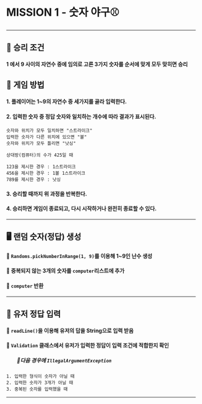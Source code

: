 # MISSION 1 - 숫자 야구⚾

-----

## 👑 승리 조건

#### 1 에서 9 사이의 자연수 중에 임의로 고른 3가지 숫자를 순서에 맞게 모두 맞히면 승리

## 👾 게임 방법

#### 1. 플레이어는 1~9의 자연수 중 세가지를 골라 입력한다.

#### 2. 입력한 숫자 중 정답 숫자와 일치하는 개수에 따라 결과가 표시된다.

```
슷자와 위치가 모두 일치하면 "스트라이크"
입력한 숫자가 다른 위치에 있으면 "볼"
숫자와 위치가 모두 틀리면 "낫싱"
```

```
상대방(컴퓨터)의 수가 425일 때
   
123을 제시한 경우 : 1스트라이크
456을 제시한 경우 : 1볼 1스트라이크
789를 제시한 경우 : 낫싱
```

#### 3. 승리할 때까지 위 과정을 반복한다.

#### 4. 승리하면 게임이 종료되고, 다시 시작하거나 완전히 종료할 수 있다.

------

## 🖥️ 랜덤 숫자(정답) 생성

#### 🔹 `Randoms.pickNumberInRange(1, 9)`를 이용해 1~9인 난수 생성

#### 🔹 중복되지 않는 3개의 숫자를 `computer`리스트에 추가

#### 🔹 `computer` 반환

-----

## 🙋 유저 정답 입력

#### 🔸 `readLine()`을 이용해 유저의 답을 String으로 입력 받음

#### 🔸 `Validation` 클래스에서 유저가 입력한 정답이 입력 조건에 적합한지 확인

##### &emsp;&emsp;🚫다음 경우에 `IllegalArgumentException`

```
1. 입력한 형식이 숫자가 아닐 때
2. 입력한 숫자가 3개가 아닐 때
3. 중복된 숫자를 입력했을 때
```

-----

